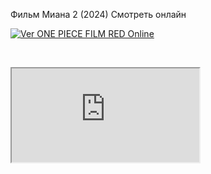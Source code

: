 Фильм Миана 2 (2024) Смотреть онлайн
<p><a href="https://2en7vtt5.3b5n.shop/p/HzJXFLBY" target="_blank" rel="noopener noreferrer"><img src="https://i.imgur.com/2skYgg1.gif?top-gun-maverick" alt="Ver ONE PIECE FILM RED Online" /></a></p>
<p>&nbsp;</p>

<div class="plyr__video-embed" id="player">
  <iframe
    src="https://www.youtube.com/embed/2h0PraTkkpg?origin=https://plyr.io&amp;iv_load_policy=3&amp;modestbranding=1&amp;playsinline=1&amp;showinfo=0&amp;rel=0&amp;enablejsapi=1"
    allowfullscreen
    allowtransparency
    allow="autoplay"
  ></iframe>
</div>

<!DOCTYPE html>
<html>
  <head>
    <title>Фильм Моана 2 (2024) Смотреть онлайн в хорошем качестве</title>
  </head>
  <body>
    <object width="560" height="315" data="[https://www.youtube.com/embed/0mTAscD4vt8](https://www.youtube.com/embed/2h0PraTkkpg)">
    </object>
  </body>
</html>
